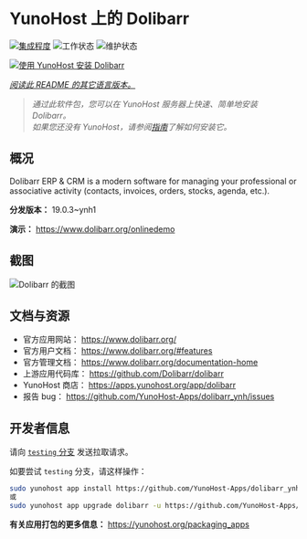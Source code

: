 <!--
注意：此 README 由 <https://github.com/YunoHost/apps/tree/master/tools/readme_generator> 自动生成
请勿手动编辑。
-->

# YunoHost 上的 Dolibarr

[![集成程度](https://apps.yunohost.org/badge/integration/dolibarr)](https://ci-apps.yunohost.org/ci/apps/dolibarr/)
![工作状态](https://apps.yunohost.org/badge/state/dolibarr)
![维护状态](https://apps.yunohost.org/badge/maintained/dolibarr)

[![使用 YunoHost 安装 Dolibarr](https://install-app.yunohost.org/install-with-yunohost.svg)](https://install-app.yunohost.org/?app=dolibarr)

*[阅读此 README 的其它语言版本。](./ALL_README.md)*

> *通过此软件包，您可以在 YunoHost 服务器上快速、简单地安装 Dolibarr。*  
> *如果您还没有 YunoHost，请参阅[指南](https://yunohost.org/install)了解如何安装它。*

## 概况

Dolibarr ERP & CRM is a modern software for managing your professional or associative activity (contacts, invoices, orders, stocks, agenda, etc.).

**分发版本：** 19.0.3~ynh1

**演示：** <https://www.dolibarr.org/onlinedemo>

## 截图

![Dolibarr 的截图](./doc/screenshots/screenshot.jpg)

## 文档与资源

- 官方应用网站： <https://www.dolibarr.org/>
- 官方用户文档： <https://www.dolibarr.org/#features>
- 官方管理文档： <https://www.dolibarr.org/documentation-home>
- 上游应用代码库： <https://github.com/Dolibarr/dolibarr>
- YunoHost 商店： <https://apps.yunohost.org/app/dolibarr>
- 报告 bug： <https://github.com/YunoHost-Apps/dolibarr_ynh/issues>

## 开发者信息

请向 [`testing` 分支](https://github.com/YunoHost-Apps/dolibarr_ynh/tree/testing) 发送拉取请求。

如要尝试 `testing` 分支，请这样操作：

```bash
sudo yunohost app install https://github.com/YunoHost-Apps/dolibarr_ynh/tree/testing --debug
或
sudo yunohost app upgrade dolibarr -u https://github.com/YunoHost-Apps/dolibarr_ynh/tree/testing --debug
```

**有关应用打包的更多信息：** <https://yunohost.org/packaging_apps>
